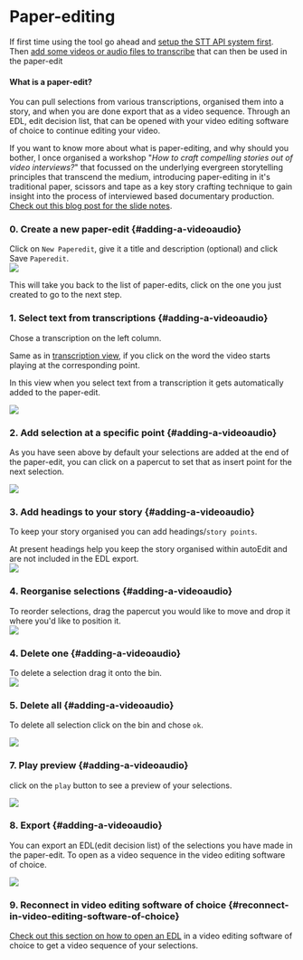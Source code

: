 # Paper-editing

If first time using the tool go ahead and [setup the STT API system first](/setup-stt-apis.md). Then [add some videos or audio files to transcribe](/transcribing.md) that can then be used in the paper-edit

#### What is a paper-edit?

You can pull selections from various transcriptions, organised them into a story, and when you are done export that as a video sequence. Through an EDL, edit decision list, that can be opened with your video editing software of choice to continue editing your video.  


If you want to know more about what is paper-editing, and why should you bother, I once organised a workshop "_How to craft compelling stories out of video interviews?_" that focussed on the underlying evergreen storytelling principles that transcend the medium, introducing paper-editing in it's traditional  paper, scissors and tape as a key story crafting technique to gain insight into the process of interviewed based documentary production.  [Check out this blog post for the slide notes](http://pietropassarelli.com/wip_london_july2016.html).

### 0. Create a new paper-edit {#adding-a-videoaudio}

Click on `New Paperedit`, give it  a title and description \(optional\) and click Save `Paperedit`.  
![](/assets/0_paperedit.gif)

This will take you back to the list of paper-edits, click on the one you just created to go to the next step.

### 1. Select text from transcriptions {#adding-a-videoaudio}

Chose a transcription on the left column.

Same as in [transcription view](/transcribing.md), if you click on the word the video starts playing at the corresponding point.

In this view when you select text from a transcription it gets automatically added to the paper-edit.

![](/assets/1_paperedit.gif)

### 2. Add selection at a specific point {#adding-a-videoaudio}

As you have seen above by default your selections are added at the end of the paper-edit,  you can click on a papercut to set that as insert point for the next selection.

![](/assets/3_paperedit.gif)

### 3. Add headings to your story {#adding-a-videoaudio}

To keep your story organised you can add headings/`story points`.

At present headings help you keep the story organised within autoEdit and are not included in the EDL export.  
![](/assets/4_paperedit.gif)

### 4. Reorganise selections {#adding-a-videoaudio}

To reorder selections, drag the papercut you would like to move and drop it where you'd like to position it.  
![](/assets/5_paperedit.gif)

### 4. Delete one {#adding-a-videoaudio}

To delete a selection drag it onto the bin.  
![](/assets/6_paperedit.gif)

### 5. Delete all {#adding-a-videoaudio}

To delete all selection click on the bin and chose `ok`.

![](/assets/11_paperedit.gif)

### 7. Play preview {#adding-a-videoaudio}

click on the `play` button to see a preview of your selections.

![](/assets/12_paperedit.gif)

### 8. Export {#adding-a-videoaudio}

You can export an EDL\(edit decision list\) of the selections you have made in the paper-edit. To open as a video sequence in the video editing software of choice.

![](/assets/9_paperedit.gif)

### 9. Reconnect in video editing software of choice {#reconnect-in-video-editing-software-of-choice}

[Check out this section on how to open an EDL](https://www.gitbook.com/book/pietropassarelli/autoedit2-user-manual/edit#) in a video editing software of choice to get a video sequence of your selections.




